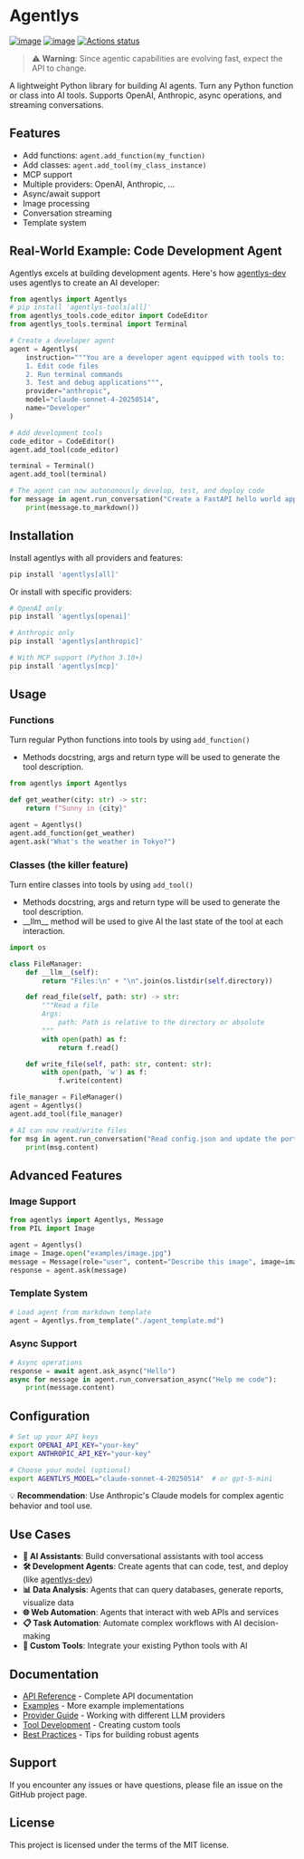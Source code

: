 # Agentlys

[![image](https://img.shields.io/pypi/v/agentlys.svg)](https://pypi.python.org/pypi/agentlys)
[![image](https://img.shields.io/github/license/myriade-ai/agentlys)](https://github.com/myriade-ai/agentlys/blob/master/LICENSE)
[![Actions status](https://github.com/myriade-ai/agentlys/actions/workflows/test.yml/badge.svg)](https://github.com/myriade-ai/agentlys/actions)

> ⚠️ **Warning**: Since agentic capabilities are evolving fast, expect the API to change.

A lightweight Python library for building AI agents. Turn any Python function or class into AI tools. Supports OpenAI, Anthropic, async operations, and streaming conversations.

## Features

- Add functions: `agent.add_function(my_function)`
- Add classes: `agent.add_tool(my_class_instance)`
- MCP support
- Multiple providers: OpenAI, Anthropic, ...
- Async/await support
- Image processing
- Conversation streaming
- Template system

## Real-World Example: Code Development Agent

Agentlys excels at building development agents. Here's how [agentlys-dev](https://github.com/myriade-ai/agentlys-dev) uses agentlys to create an AI developer:

```python
from agentlys import Agentlys
# pip install 'agentlys-tools[all]'
from agentlys_tools.code_editor import CodeEditor
from agentlys_tools.terminal import Terminal

# Create a developer agent
agent = Agentlys(
    instruction="""You are a developer agent equipped with tools to:
    1. Edit code files
    2. Run terminal commands
    3. Test and debug applications""",
    provider="anthropic",
    model="claude-sonnet-4-20250514",
    name="Developer"
)

# Add development tools
code_editor = CodeEditor()
agent.add_tool(code_editor)

terminal = Terminal()
agent.add_tool(terminal)

# The agent can now autonomously develop, test, and deploy code
for message in agent.run_conversation("Create a FastAPI hello world app with tests"):
    print(message.to_markdown())
```

## Installation

Install agentlys with all providers and features:

```bash
pip install 'agentlys[all]'
```

Or install with specific providers:

```bash
# OpenAI only
pip install 'agentlys[openai]'

# Anthropic only
pip install 'agentlys[anthropic]'

# With MCP support (Python 3.10+)
pip install 'agentlys[mcp]'
```

## Usage

### Functions

Turn regular Python functions into tools by using `add_function()`

- Methods docstring, args and return type will be used to generate the tool description.

```python
from agentlys import Agentlys

def get_weather(city: str) -> str:
    return f"Sunny in {city}"

agent = Agentlys()
agent.add_function(get_weather)
agent.ask("What's the weather in Tokyo?")
```

### Classes (the killer feature)

Turn entire classes into tools by using `add_tool()`

- Methods docstring, args and return type will be used to generate the tool description.
- \_\_llm\_\_ method will be used to give AI the last state of the tool at each interaction.

```python
import os

class FileManager:
    def __llm__(self):
        return "Files:\n" + "\n".join(os.listdir(self.directory))

    def read_file(self, path: str) -> str:
        """Read a file
        Args:
            path: Path is relative to the directory or absolute
        """
        with open(path) as f:
            return f.read()

    def write_file(self, path: str, content: str):
        with open(path, 'w') as f:
            f.write(content)

file_manager = FileManager()
agent = Agentlys()
agent.add_tool(file_manager)

# AI can now read/write files
for msg in agent.run_conversation("Read config.json and update the port to 8080"):
    print(msg.content)
```

## Advanced Features

### Image Support

```python
from agentlys import Agentlys, Message
from PIL import Image

agent = Agentlys()
image = Image.open("examples/image.jpg")
message = Message(role="user", content="Describe this image", image=image)
response = agent.ask(message)
```

### Template System

```python
# Load agent from markdown template
agent = Agentlys.from_template("./agent_template.md")
```

### Async Support

```python
# Async operations
response = await agent.ask_async("Hello")
async for message in agent.run_conversation_async("Help me code"):
    print(message.content)
```

## Configuration

```bash
# Set up your API keys
export OPENAI_API_KEY="your-key"
export ANTHROPIC_API_KEY="your-key"

# Choose your model (optional)
export AGENTLYS_MODEL="claude-sonnet-4-20250514"  # or gpt-5-mini
```

💡 **Recommendation**: Use Anthropic's Claude models for complex agentic behavior and tool use.

## Use Cases

- **🤖 AI Assistants**: Build conversational assistants with tool access
- **🛠️ Development Agents**: Create agents that can code, test, and deploy (like [agentlys-dev](https://github.com/myriade-ai/agentlys-dev))
- **📊 Data Analysis**: Agents that can query databases, generate reports, visualize data
- **🌐 Web Automation**: Agents that interact with web APIs and services
- **📋 Task Automation**: Automate complex workflows with AI decision-making
- **🎯 Custom Tools**: Integrate your existing Python tools with AI

## Documentation

- [API Reference](docs/api-reference.md) - Complete API documentation
- [Examples](examples/) - More example implementations
- [Provider Guide](docs/providers.md) - Working with different LLM providers
- [Tool Development](docs/tool-development.md) - Creating custom tools
- [Best Practices](docs/best-practices.md) - Tips for building robust agents

## Support

If you encounter any issues or have questions, please file an issue on the GitHub project page.

## License

This project is licensed under the terms of the MIT license.
